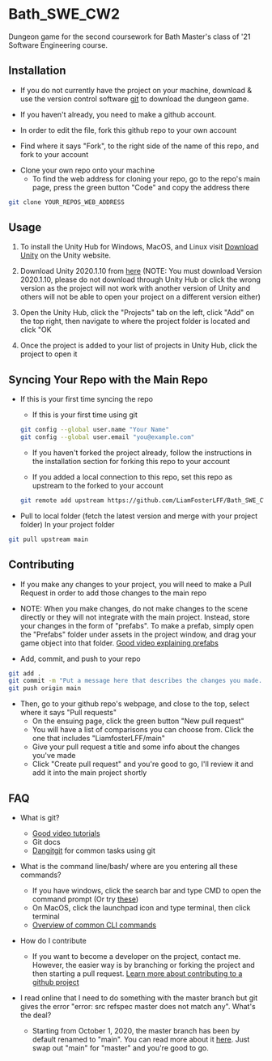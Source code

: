 # Bath_SWE_CW2
Dungeon game for the second coursework for Bath Master's class of '21 Software Engineering course. 

## Installation

- If you do not currently have the project on your machine, download & use the version control software [git](https://git-scm.com/downloads/) to download the dungeon game.

- If you haven't already, you need to make a github account.

- In order to edit the file, fork this github repo to your own account
 * Find where it says "Fork", to the right side of the name of this repo, and fork to your account
 
 - Clone your own repo onto your machine
   * To find the web address for cloning your repo, go to the repo's main page, press the green button "Code" and copy the address there
```bash
git clone YOUR_REPOS_WEB_ADDRESS
```

## Usage

1. To install the Unity Hub for Windows, MacOS, and Linux visit [Download Unity](https://unity3d.com/get-unity/download?_ga=2.209152402.1644705729.1604169206-1437629805.1604169206) on the Unity website.

2. Download Unity 2020.1.10 from [here](https://unity3d.com/get-unity/download/archive?_ga=2.257575048.240383081.1604267562-1981148611.1604164943) (NOTE: You must download Version 2020.1.10, please do not download through Unity Hub or click the wrong version as the project will not work with another version of Unity and others will not be able to open your project on a different version either)

3. Open the Unity Hub, click the "Projects" tab on the left, click "Add" on the top right, then navigate to where the project folder is located and click "OK

4. Once the project is added to your list of projects in Unity Hub, click the project to open it

## Syncing Your Repo with the Main Repo
- If this is your first time syncing the repo
  * If this is your first time using git
  ```bash
  git config --global user.name "Your Name"
  git config --global user.email "you@example.com"
  ```
  * If you haven't forked the project already, follow the instructions in the installation section for forking this repo to your account

  * If you added a local connection to this repo, set this repo as upstream to the forked to your account
  ```bash
  git remote add upstream https://github.com/LiamFosterLFF/Bath_SWE_CW2.git
  ```

- Pull to local folder (fetch the latest version and merge with your project folder)
In your project folder
```bash
git pull upstream main
```

## Contributing

- If you make any changes to your project, you will need to make a Pull Request in order to add those changes to the main repo
 * NOTE: When you make changes, do not make changes to the scene directly or they will not integrate with the main project. Instead, store your changes in the form of "prefabs". To make a prefab, simply open the "Prefabs" folder under assets in the project window, and drag your game object into that folder. [Good video explaining prefabs](https://www.youtube.com/watch?v=plHcffZ0eLo)
 
- Add, commit, and push to your repo
```bash
git add .
git commit -m "Put a message here that describes the changes you made. Do this often, smaller changes are better"
git push origin main
```

- Then, go to your github repo's webpage, and close to the top, select where it says "Pull requests"
  * On the ensuing page, click the green button "New pull request"
  * You will have a list of comparisons you can choose from. Click the one that includes "LiamfosterLFF/main"
  * Give your pull request a title and some info about the changes you've made
  * Click "Create pull request" and you're good to go, I'll review it and add it into the main project shortly

## FAQ
- What is git?
  * [Good video tutorials](https://www.youtube.com/watch?v=BCQHnlnPusY&list=PLRqwX-V7Uu6ZF9C0YMKuns9sLDzK6zoiV)
  * Git docs
  * [Dangitgit](https://dangitgit.com/en) for common tasks using git
  
- What is the command line/bash/ where are you entering all these commands?
  * If you have windows, click the search bar and type CMD to open the command prompt (Or try [these](https://www.digitalcitizen.life/open-cmd))
  * On MacOS, click the launchpad icon and type terminal, then click terminal
  * [Overview of common CLI commands](https://www.w3schools.com/whatis/whatis_cli.asp)
  
- How do I contribute
  * If you want to become a developer on the project, contact me. However, the easier way is by branching or forking the project and then starting a pull request. [Learn more about contributing to a github project](https://akrabat.com/the-beginners-guide-to-contributing-to-a-github-project/)
  
- I read online that I need to do something with the master branch but git gives the error "error: src refspec master does not match any". What's the deal?
  * Starting from October 1, 2020, the master branch has been by default renamed to "main". You can read more about it [here](https://www.zdnet.com/article/github-to-replace-master-with-main-starting-next-month/). Just swap out "main" for "master" and you're good to go.
